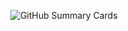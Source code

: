 <p align="center">
  <img src="https://github-profile-summary-cards.vercel.app/api/cards/profile-details?username=chirizxc&theme=tokyonight" alt="GitHub Summary Cards">
</p>
